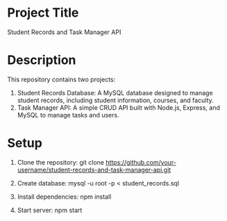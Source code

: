 # Project Title

Student Records and Task Manager API

# Description

This repository contains two projects:

1. Student Records Database: A MySQL database designed to manage student records, including student information, courses, and faculty.
2. Task Manager API: A simple CRUD API built with Node.js, Express, and MySQL to manage tasks and users.
   
# Setup

1. Clone the repository: git clone https://github.com/your-username/student-records-and-task-manager-api.git

2. Create database: mysql -u root -p < student_records.sql

3. Install dependencies: npm install

4. Start server: npm start
